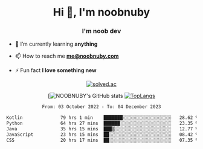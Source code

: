 <h1 align="center">Hi 👋, I'm noobnuby</h1>
<h3 align="center">I'm noob dev</h3>

- 🌱 I’m currently learning **anything**

- 📫 How to reach me **me@noobnuby.com**

- ⚡ Fun fact **I love something new**

<div align="center">
  
[![solved.ac](https://solvedac-cards-starcea.paring.moe/profile/noobnuby)](https://solved.ac/profile/noobnuby)

<div>
<div align="center">

[![NOOBNUBY's GitHub stats](https://github-readme-stats.vercel.app/api?username=NOOBNUBY&show_icons=true&theme=dark)
[![TopLangs](https://github-readme-stats.vercel.app/api/top-langs/?username=NOOBNUBY&layout=compact&theme=dark)](https://github.com/anuraghazra/github-readme-stats)

</div>

<!--START_SECTION:waka-->

```txt
From: 03 October 2022 - To: 04 December 2023

Kotlin              79 hrs 1 min    ███████░░░░░░░░░░░░░░░░░░   28.62 %
Python              64 hrs 27 mins  ██████░░░░░░░░░░░░░░░░░░░   23.35 %
Java                35 hrs 15 mins  ███▒░░░░░░░░░░░░░░░░░░░░░   12.77 %
JavaScript          23 hrs 15 mins  ██░░░░░░░░░░░░░░░░░░░░░░░   08.42 %
CSS                 20 hrs 17 mins  ██░░░░░░░░░░░░░░░░░░░░░░░   07.35 %
```

<!--END_SECTION:waka-->
